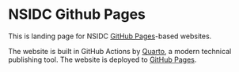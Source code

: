 # NSIDC Github Pages

This is landing page for NSIDC [GitHub Pages](https://pages.github.com/)-based
websites.

The website is built in GitHub Actions by [Quarto](https://quarto.org/), a
modern technical publishing tool. The website is deployed to [GitHub
Pages](https://pages.github.com/).
